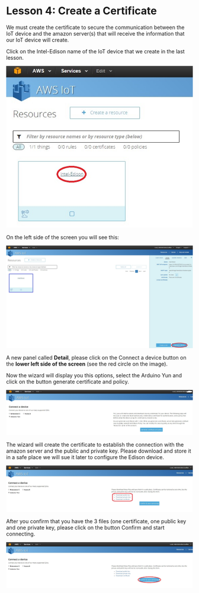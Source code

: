 # Lesson 4: Create a Certificate

We must create the certificate to secure the communication between the IoT device and the amazon server(s) that will receive the information that our IoT device will create.

Click on the Intel-Edison name of the IoT device that we create in the last lesson.

![](21.jpg)

On the left side of the screen you will see this:

![](22.jpg)

A new panel called **Detail**, please click on the Connect a device button on the **lower left side of the screen** (see the red circle on the image).

Now the wizard will display you this options, select the Arduino Yun and click on the button generate certificate and policy.

![](23.jpg)

The wizard will create the certificate to establish the connection with the amazon server and the public and private key. Please download and store it in a safe place we will sue it later to configure the Edison device.

![](24.jpg)

After you confirm that you have the 3 files (one certificate, one public key and one private key, please click on the button Confirm and start connecting.

![](25.jpg)

